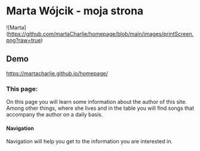 # Marta Wójcik - moja strona
![Marta] (https://github.com/martaCharlie/homepage/blob/main/images/printScreen.png?raw=true)
## Demo
https://martacharlie.github.io/homepage/


### This page:
On this page you will learn some information about the author of this site. Among other things, where she lives and in the table you will find songs that accompany the author on a daily basis.

#### Navigation
Navigation will help you get to the information you are interested in.
